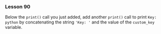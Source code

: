 ### Lesson 90

Below the `print()` call you just added, add another `print()` call to print `Key: python` by concatenating the string `'Key: '` and the value of the `custom_key` variable.
